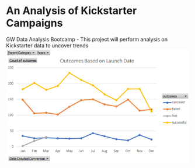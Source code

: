 # An Analysis of Kickstarter Campaigns
GW Data Analysis Bootcamp - This project will perform analysis on Kickstarter data to uncover trends
![Does this work](https://raw.githubusercontent.com/ecost95/kickstarter-analysis/main/DA-Outcomebylaunchdate.png)
